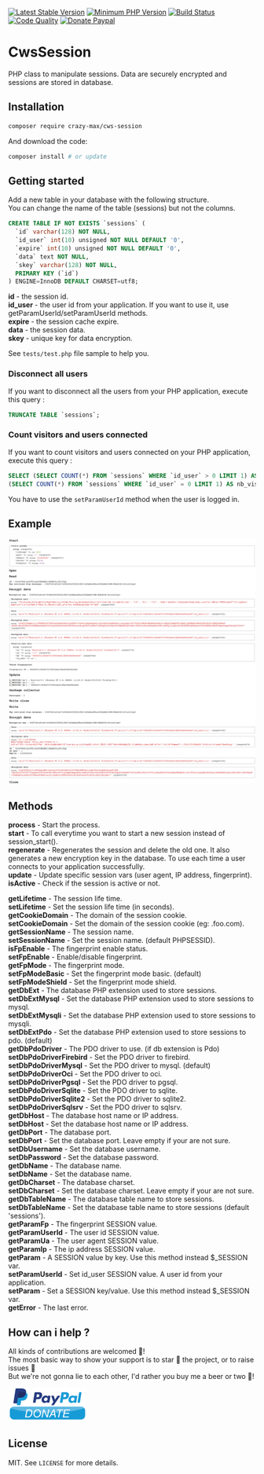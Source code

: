 [![Latest Stable Version](https://img.shields.io/packagist/v/crazy-max/cws-session.svg?style=flat-square)](https://packagist.org/packages/crazy-max/cws-session)
[![Minimum PHP Version](https://img.shields.io/badge/php-%3E%3D%205.3.0-8892BF.svg?style=flat-square)](https://php.net/)
[![Build Status](https://img.shields.io/travis/crazy-max/CwsSession/master.svg?style=flat-square)](https://travis-ci.org/crazy-max/CwsSession)
[![Code Quality](https://img.shields.io/codacy/grade/190a784656bb4bd7bbc6042cb993c890.svg?style=flat-square)](https://www.codacy.com/app/crazy-max/CwsSession)
[![Donate Paypal](https://img.shields.io/badge/donate-paypal-7057ff.svg?style=flat-square)](https://www.paypal.com/cgi-bin/webscr?cmd=_s-xclick&hosted_button_id=ST39UEPCYQUAN)

# CwsSession

PHP class to manipulate sessions. Data are securely encrypted and sessions are stored in database. 

## Installation

```bash
composer require crazy-max/cws-session
```

And download the code:

```bash
composer install # or update
```

## Getting started

Add a new table in your database with the following structure.<br />
You can change the name of the table (sessions) but not the columns.

```sql
CREATE TABLE IF NOT EXISTS `sessions` (
  `id` varchar(128) NOT NULL,
  `id_user` int(10) unsigned NOT NULL DEFAULT '0',
  `expire` int(10) unsigned NOT NULL DEFAULT '0',
  `data` text NOT NULL,
  `skey` varchar(128) NOT NULL,
  PRIMARY KEY (`id`)
) ENGINE=InnoDB DEFAULT CHARSET=utf8;
```

**id** - the session id.<br />
**id_user** - the user id from your application. If you want to use it, use getParamUserId/setParamUserId methods.<br />
**expire** - the session cache expire.<br />
**data** - the session data.<br />
**skey** - unique key for data encryption.<br />

See `tests/test.php` file sample to help you.

### Disconnect all users

If you want to disconnect all the users from your PHP application, execute this query :

```sql
TRUNCATE TABLE `sessions`;
```

### Count visitors and users connected

If you want to count visitors and users connected on your PHP application, execute this query :

```sql
SELECT (SELECT COUNT(*) FROM `sessions` WHERE `id_user` > 0 LIMIT 1) AS nb_connected,
(SELECT COUNT(*) FROM `sessions` WHERE `id_user` = 0 LIMIT 1) AS nb_visitors;
```

You have to use the `setParamUserId` method when the user is logged in.

## Example

![](.res/example.png)

## Methods

**process** - Start the process.<br />
**start** - To call everytime you want to start a new session instead of session_start().<br />
**regenerate** - Regenerates the session and delete the old one. It also generates a new encryption key in the database. To use each time a user connects to your application successfully.<br />
**update** - Update specific session vars (user agent, IP address, fingerprint).<br />
**isActive** - Check if the session is active or not.<br />

**getLifetime** - The session life time.<br />
**setLifetime** - Set the session life time (in seconds).<br />
**getCookieDomain** - The domain of the session cookie.<br />
**setCookieDomain** - Set the domain of the session cookie (eg: .foo.com).<br />
**getSessionName** - The session name.<br />
**setSessionName** - Set the session name. (default PHPSESSID).<br />
**isFpEnable** - The fingerprint enable status.<br />
**setFpEnable** - Enable/disable fingerprint.<br />
**getFpMode** - The fingerprint mode.<br />
**setFpModeBasic** - Set the fingerprint mode basic. (default)<br />
**setFpModeShield** - Set the fingerprint mode shield.<br />
**getDbExt** - The database PHP extension used to store sessions.<br />
**setDbExtMysql** - Set the database PHP extension used to store sessions to mysql.<br />
**setDbExtMysqli** - Set the database PHP extension used to store sessions to mysqli.<br />
**setDbExtPdo** - Set the database PHP extension used to store sessions to pdo. (default)<br />
**getDbPdoDriver** - The PDO driver to use. (if db extension is Pdo)<br />
**setDbPdoDriverFirebird** - Set the PDO driver to firebird.<br />
**setDbPdoDriverMysql** - Set the PDO driver to mysql. (default)<br />
**setDbPdoDriverOci** - Set the PDO driver to oci.<br />
**setDbPdoDriverPgsql** - Set the PDO driver to pgsql.<br />
**setDbPdoDriverSqlite** - Set the PDO driver to sqlite.<br />
**setDbPdoDriverSqlite2** - Set the PDO driver to sqlite2.<br />
**setDbPdoDriverSqlsrv** - Set the PDO driver to sqlsrv.<br />
**getDbHost** - The database host name or IP address.<br />
**setDbHost** - Set the database host name or IP address.<br />
**getDbPort** - The database port.<br />
**setDbPort** - Set the database port. Leave empty if your are not sure.<br />
**setDbUsername** - Set the database username.<br />
**setDbPassword** - Set the database password.<br />
**getDbName** - The database name.<br />
**setDbName** - Set the database name.<br />
**getDbCharset** - The database charset.<br />
**setDbCharset** - Set the database charset. Leave empty if your are not sure.<br />
**getDbTableName** - The database table name to store sessions.<br />
**setDbTableName** - Set the database table name to store sessions (default 'sessions').<br />
**getParamFp** - The fingerprint SESSION value.<br />
**getParamUserId** - The user id SESSION value.<br />
**getParamUa** - The user agent SESSION value.<br />
**getParamIp** - The ip address SESSION value.<br />
**getParam** - A SESSION value by key. Use this method instead $_SESSION var.<br />
**setParamUserId** - Set id_user SESSION value. A user id from your application.<br />
**setParam** - Set a SESSION key/value. Use this method instead $_SESSION var.<br />
**getError** - The last error.

## How can i help ?

All kinds of contributions are welcomed :raised_hands:!<br />
The most basic way to show your support is to star :star2: the project, or to raise issues :speech_balloon:<br />
But we're not gonna lie to each other, I'd rather you buy me a beer or two :beers:!

[![Paypal](.res/paypal.png)](https://www.paypal.com/cgi-bin/webscr?cmd=_s-xclick&hosted_button_id=ST39UEPCYQUAN)

## License

MIT. See `LICENSE` for more details.
